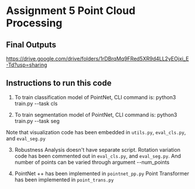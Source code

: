 # Assignment 5 Point Cloud Processing

## Final Outputs
https://drive.google.com/drive/folders/1rDBrqMq9FRed5XR9d4LL2yEOjxi_E-Td?usp=sharing

## Instructions to run this code

1. To train classification model of PointNet, CLI command is: python3 train.py --task cls

2. To train segmentation model of PointNet, CLI command is: python3 train.py --task seg

Note that visualization code has been embedded in `utils.py`, `eval_cls.py`, and `eval_seg.py`

3. Robustness Analysis doesn't have separate script. Rotation variation code has been commented out in `eval_cls.py`, and `eval_seg.py`. And number of points can be varied through argument --num_points

4. PointNet ++ has been implemented in `pointnet_pp.py`
Point Transformer has been implemented in `point_trans.py`

